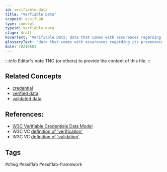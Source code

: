 ```yaml
---
id: verifiable-data
title: "Verfiable Data"
scopeid: essifLab
type: concept
typeid: verfiable-data
stage: draft
hoverText: "Verifiable Data: data that comes with assurances regarding its provenance (the Party that issued it) and its integrity (the property that the Credential data has not been tampered with in transit, i.e. is the same as when created)."
glossaryText: "data that comes with assurances regarding its provenance (the %%party^party%% that issued it) and its integrity (the property that the %%credential^credential%% data has not been tampered with in transit, i.e. is the same as when created)."
date: 20210601
---
```


:::info Editor's note
TNO (or others) to provide the content of this file.
:::

## Related Concepts
- [credential](credential)
- [verified data](verified-data)
- [validated data](validated-data)

## References:
- [W3C Verifiable Credentials Data Model](https://www.w3.org/TR/vc-data-model/)
- W3C VC [definition of 'verification'](https://www.w3.org/TR/vc-data-model/#dfn-verification)
- W3C VC [definition of 'validation'](https://www.w3.org/TR/vc-data-model/#dfn-validation)

## Tags
#ctwg #essiflab #essiflab-framework